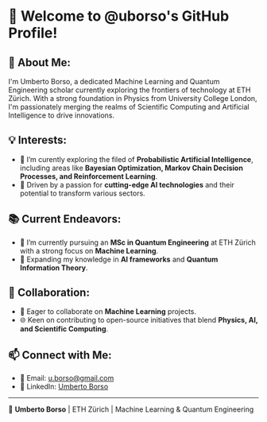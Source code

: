 # 👋 Welcome to @uborso's GitHub Profile!

## 🌟 About Me:
I'm Umberto Borso, a dedicated Machine Learning and Quantum Engineering scholar currently exploring the frontiers of technology at ETH Zürich. With a strong foundation in Physics from University College London, I'm passionately merging the realms of Scientific Computing and Artificial Intelligence to drive innovations.

## 💡 Interests:
- 👀 I’m curently exploring the filed of **Probabilistic Artificial Intelligence**, including areas like **Bayesian Optimization, Markov Chain Decision Processes, and Reinforcement Learning**.
- 🚀 Driven by a passion for **cutting-edge AI technologies** and their potential to transform various sectors.

## 📚 Current Endeavors:
- 🌱 I’m currently pursuing an **MSc in Quantum Engineering** at ETH Zürich with a strong focus on **Machine Learning**.
- 🧠 Expanding my knowledge in **AI frameworks** and **Quantum Information Theory**.

## 🤝 Collaboration:
- 💞️ Eager to collaborate on **Machine Learning** projects.
- 🌐 Keen on contributing to open-source initiatives that blend **Physics, AI, and Scientific Computing**.

## 📫 Connect with Me:
- 📧 Email: [u.borso@gmail.com](mailto:u.borso@gmail.com)
- 🔗 LinkedIn: [Umberto Borso](https://www.linkedin.com/in/umberto-borso-1990a11a1/)

---

🌟 **Umberto Borso** | ETH Zürich | Machine Learning & Quantum Engineering
